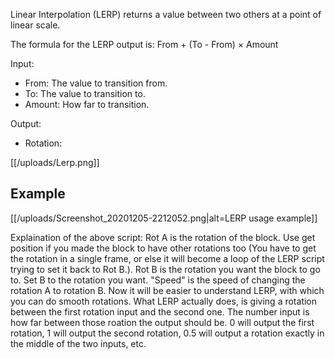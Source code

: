 Linear Interpolation (LERP) returns a value between two others at a point of linear scale.

The formula for the LERP output is:
From + (To - From) × Amount


Input:
- From: The value to transition from.
- To: The value to transition to.
- Amount: How far to transition.

Output:
- Rotation: 

[[/uploads/Lerp.png]]

## Example

[[/uploads/Screenshot_20201205-2212052.png|alt=LERP usage example]]

Explaination of the above script: Rot A is the rotation of the block. Use get position if you made the block to have other rotations too (You have to get the rotation in a single frame, or else it will become a loop of the LERP script trying to set it back to Rot B.). Rot B is the rotation you want the block to go to. Set B to the rotation you want. "Speed" is the speed of changing the rotation A to rotation B. 
Now it will be easier to understand LERP, with which you can do smooth rotations.
What LERP actually does, is giving a rotation between the first rotation input and the second one. The number input is how far between those roation the output should be. 0 will output the first rotation, 1 will output the second rotation, 0.5 will output a rotation exactly in the middle of the two inputs, etc.